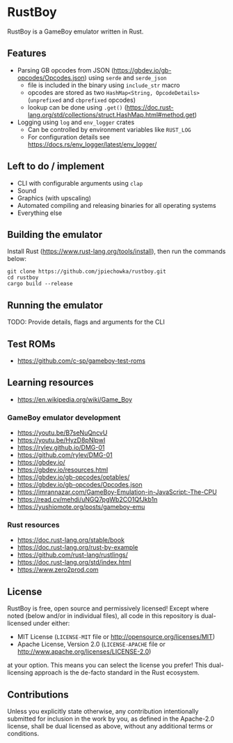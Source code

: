 # RustBoy

RustBoy is a GameBoy emulator written in Rust.

## Features

* Parsing GB opcodes from JSON (https://gbdev.io/gb-opcodes/Opcodes.json) using `serde` and `serde_json`
  * file is included in the binary using `include_str` macro
  * opcodes are stored as two `HashMap<String, OpcodeDetails>` (`unprefixed` and `cbprefixed` opcodes)
  * lookup can be done using `.get()` (https://doc.rust-lang.org/std/collections/struct.HashMap.html#method.get)
* Logging using `log` and `env_logger` crates
  * Can be controlled by environment variables like `RUST_LOG`
  * For configuration details see https://docs.rs/env_logger/latest/env_logger/

## Left to do / implement

* CLI with configurable arguments using `clap`
* Sound
* Graphics (with upscaling)
* Automated compiling and releasing binaries for all operating systems
* Everything else

## Building the emulator

Install Rust (https://www.rust-lang.org/tools/install), then run the commands below:

```
git clone https://github.com/jpiechowka/rustboy.git
cd rustboy
cargo build --release
```

## Running the emulator

TODO: Provide details, flags and arguments for the CLI

## Test ROMs

* https://github.com/c-sp/gameboy-test-roms

## Learning resources

* https://en.wikipedia.org/wiki/Game_Boy

### GameBoy emulator development

* https://youtu.be/B7seNuQncvU
* https://youtu.be/HyzD8pNlpwI
* https://rylev.github.io/DMG-01
* https://github.com/rylev/DMG-01
* https://gbdev.io/
* https://gbdev.io/resources.html
* https://gbdev.io/gb-opcodes/optables/
* https://gbdev.io/gb-opcodes/Opcodes.json
* https://imrannazar.com/GameBoy-Emulation-in-JavaScript:-The-CPU
* https://read.cv/mehdi/uNGQ7pgWb2CO1QfJkb1n
* https://yushiomote.org/posts/gameboy-emu

### Rust resources

* https://doc.rust-lang.org/stable/book
* https://doc.rust-lang.org/rust-by-example
* https://github.com/rust-lang/rustlings/
* https://doc.rust-lang.org/std/index.html
* https://www.zero2prod.com

## License

RustBoy is free, open source and permissively licensed! Except where noted (below and/or in individual files), all code in this repository is dual-licensed under either:

* MIT License (`LICENSE-MIT` file or http://opensource.org/licenses/MIT)
* Apache License, Version 2.0 (`LICENSE-APACHE` file or http://www.apache.org/licenses/LICENSE-2.0)

at your option. This means you can select the license you prefer! This dual-licensing approach is the de-facto standard in the Rust ecosystem.

## Contributions

Unless you explicitly state otherwise, any contribution intentionally submitted for inclusion in the work by you, as defined in the Apache-2.0 license, shall be dual licensed as above, without any additional terms or conditions.
